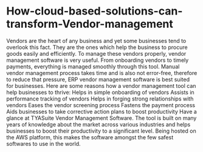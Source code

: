 # How-cloud-based-solutions-can-transform-Vendor-management
Vendors are the heart of any business and yet some businesses tend to overlook this fact. They are the ones which help the business to procure goods easily and efficiently. To manage these vendors properly, vendor management software is very useful. From onboarding vendors to timely payments, everything is managed smoothly through this tool.  Manual vendor management process takes time and is also not error-free, therefore to reduce that pressure, ERP vendor management software is best suited for businesses. Here are some reasons how a vendor management tool can help businesses to thrive:  Helps in simple onboarding of vendors Assists in performance tracking of vendors Helps in forging strong relationships with vendors Eases the vendor screening process Fastens the payment process Aids businesses to take corrective action plans to boost productivity Have a glance at TYASuite Vendor Management Software. The tool is built on many years of knowledge about the market across various industries and helps businesses to boost their productivity to a significant level. Being hosted on the AWS platform, this makes the software amongst the few safest softwares to use in the world.
